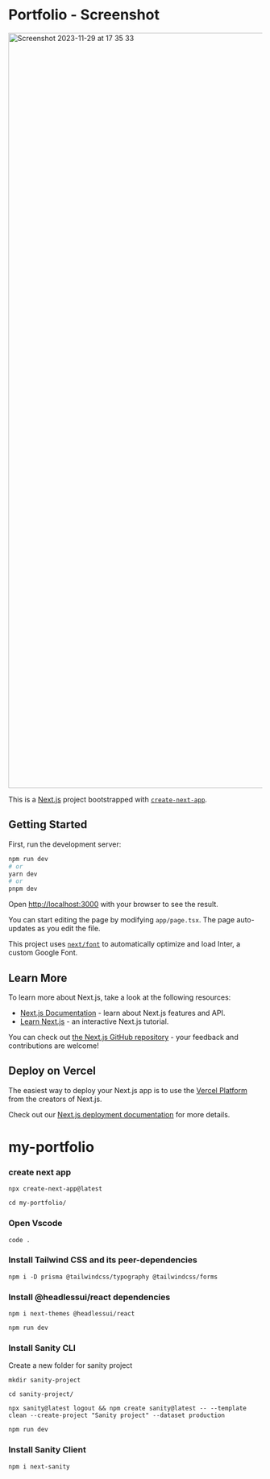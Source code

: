 # Portfolio - Screenshot 

<img width="1500" alt="Screenshot 2023-11-29 at 17 35 33" src="https://github.com/OthyTenk/my-portfolio/assets/34827155/77ba2da9-f114-49d8-8951-bae182ee4982">

This is a [Next.js](https://nextjs.org/) project bootstrapped with [`create-next-app`](https://github.com/vercel/next.js/tree/canary/packages/create-next-app).

## Getting Started

First, run the development server:

```bash
npm run dev
# or
yarn dev
# or
pnpm dev
```

Open [http://localhost:3000](http://localhost:3000) with your browser to see the result.

You can start editing the page by modifying `app/page.tsx`. The page auto-updates as you edit the file.

This project uses [`next/font`](https://nextjs.org/docs/basic-features/font-optimization) to automatically optimize and load Inter, a custom Google Font.

## Learn More

To learn more about Next.js, take a look at the following resources:

- [Next.js Documentation](https://nextjs.org/docs) - learn about Next.js features and API.
- [Learn Next.js](https://nextjs.org/learn) - an interactive Next.js tutorial.

You can check out [the Next.js GitHub repository](https://github.com/vercel/next.js/) - your feedback and contributions are welcome!

## Deploy on Vercel

The easiest way to deploy your Next.js app is to use the [Vercel Platform](https://vercel.com/new?utm_medium=default-template&filter=next.js&utm_source=create-next-app&utm_campaign=create-next-app-readme) from the creators of Next.js.

Check out our [Next.js deployment documentation](https://nextjs.org/docs/deployment) for more details.
# my-portfolio

### create next app

```
npx create-next-app@latest
```
```
cd my-portfolio/
```
### Open Vscode
```
code .
```
### Install Tailwind CSS and its peer-dependencies
```
npm i -D prisma @tailwindcss/typography @tailwindcss/forms
```
### Install @headlessui/react dependencies
```
npm i next-themes @headlessui/react
```
```
npm run dev
```

### Install Sanity CLI
Create a new folder for sanity project
```
mkdir sanity-project
```
```
cd sanity-project/
```
```
npx sanity@latest logout && npm create sanity@latest -- --template clean --create-project "Sanity project" --dataset production
```
```
npm run dev
```
### Install Sanity Client
```
npm i next-sanity
```
